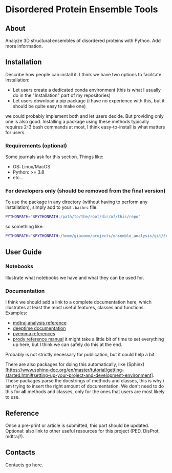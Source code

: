 # Disordered Protein Ensemble Tools

## About
Analyze 3D structural ensembles of disordered proteins with Python. Add more information.

## Installation
Describe how people can install it. I think we have two options to facilitate installation:
- Let users create a dedicated conda environment (this is what I usually do in the "Installation" part of my repositories)
- Let users download a pip package (i have no experience with this, but it should be quite easy to make one)

we could probably implement both and let users decide. But providing only one is also good. Installing a package using these methods typically requires 2-3 bash commands at most, I think easy-to-install is what matters for users.
### Requirements (optional)
Some journals ask for this section. Things like:
* OS: Linux/MacOS
* Python: >= 3.8
* etc...
### For developers only (should be removed from the final version)
To use the package in any directory (without having to perform any installation), simply add to your `.bashrc` file:
```bash
PYTHONPATH="$PYTHONPATH:/path/to/the/root/dir/of/this/repo"
```

so something like:

```bash
PYTHONPATH="$PYTHONPATH:/home/giacomo/projects/ensemble_analysis/git/EnsembleTools"
```

## User Guide
### Notebooks
Illustrate what notebooks we have and what they can be used for.
### Documentation
I think we should add a link to a complete documentation here, which illustrates at least the most useful features, classes and functions. Examples:
- [mdtraj analysis reference](https://www.mdtraj.org/1.9.8.dev0/analysis.html)
- [deeptime documentation](https://deeptime-ml.github.io/latest/index.html)
- [pyemma references](http://emma-project.org/latest/api/index_coor.html)
- [prody reference manual](http://prody.csb.pitt.edu/manual/reference/index.html)
it might take a little bit of time to set everything up here, but I think we can safely do this at the end.

Probably is not strictly necessary for publication, but it could help a bit.

There are also packages for doing this automatically, like (Sphinx)[https://www.sphinx-doc.org/en/master/tutorial/getting-started.html#setting-up-your-project-and-development-environment]. These packages parse the docstrings of methods and classes, this is why i am trying to insert the right amount of documentation. We don't need to do this for **all** methods and classes, only for the ones that users are most likely to use.

## Reference
Once a pre-print or article is submitted, this part should be updated.
Optional: also link to other useful resources for this project (PED, DisProt, mdtraj?).

## Contacts
Contacts go here.